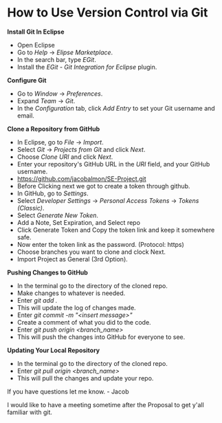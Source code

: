 # How to Use Version Control via Git

**Install Git In Eclipse**

- Open Eclipse
- Go to _Help_ -> _Elipse Marketplace_.
- In the search bar, type _EGit_.
- Install the _EGit - Git Integration for Eclipse_ plugin.

**Configure Git**

- Go to _Window_ -> _Preferences_.
- Expand _Team_ -> _Git_.
- In the _Configuration_ tab, click _Add Entry_ to set your Git username  and email.

**Clone a Repository from GitHub**

- In Eclipse, go to _File_ -> _Import_.
- Select _Git_ -> _Projects from Git_ and click _Next_.
- Choose _Clone URI_ and click _Next_.
- Enter your repository's GitHub URL in the _URI_ field, and your GitHub username.
- https://github.com/jacobalmon/SE-Project.git
- Before Clicking next we got to create a token through github.
- In GitHub, go to _Settings_.
- Select _Developer Settings_ -> _Personal Access Tokens_ -> _Tokens (Classic)_.
- Select _Generate New Token_.
- Add a Note, Set Expiration, and Select repo
- Click Generate Token and Copy the token link and keep it somewhere safe.
- Now enter the token link as the password. (Protocol: https)
- Choose branches you want to clone and clock Next.
- Import Project as General (3rd Option).

**Pushing Changes to GitHub**
- In the terminal go to the directory of the cloned repo.
- Make changes to whatever is needed.
- Enter _git add ._
- This will update the log of changes made.
- Enter _git commit -m "<insert message\>"_
- Create a comment of what you did to the code.
- Enter _git push origin <branch_name>_
- This will push the changes into GitHub for everyone to see.

**Updating Your Local Repository**
- In the terminal go to the directory of the cloned repo.
- Enter _git pull origin <branch_name>_
- This will pull the changes and update your repo.

If you have questions let me know. - Jacob

I would like to have a meeting sometime after the Proposal to get y'all familiar with git.
